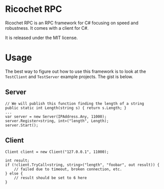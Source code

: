 # Ricochet RPC
Ricochet RPC is an RPC framework for C# focusing on speed and robustness.  It comes with a client for C#.  

It is released under the MIT license.

# Usage
The best way to figure out how to use this framework is to look at the `TestClient` and `TestServer` example projects.  The gist is below.

## Server

```
// We will publish this function finding the length of a string
public static int Length(string s) { return s.Length; }
...
var server = new Server(IPAddress.Any, 11000);
server.Register<string, int>("length", Length);
server.Start();
```

## Client

```
Client client = new Client("127.0.0.1", 11000);

int result;
if (!client.TryCall<string, string>("length", "foobar", out result)) {
    // failed due to timeout, broken connection, etc.
} else {
    // result should be set to 6 here
}
```